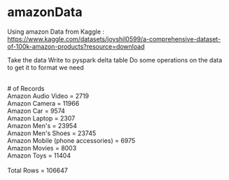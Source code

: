 # amazonData
Using amazon Data from Kaggle : https://www.kaggle.com/datasets/joyshil0599/a-comprehensive-dataset-of-100k-amazon-products?resource=download

Take the data
Write to pyspark delta table
Do some operations on the data to get it to format we need



<br># of Records
<br>Amazon Audio Video = 2719
<br>Amazon Camera = 11966
<br>Amazon Car = 9574
<br>Amazon Laptop = 2307
<br>Amazon Men's = 23954
<br>Amazon Men's Shoes = 23745
<br>Amazon Mobile (phone accessories) = 6975
<br>Amazon Movies = 8003
<br>Amazon Toys = 11404
<br>
<br>Total Rows = 106647

